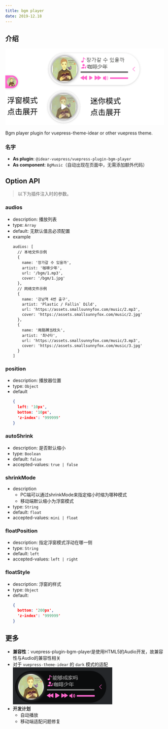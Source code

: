 ```yaml
---
title: bgm player
date: 2019-12.18
---
```


## 介绍

![demo.png](./images/bgm.png)

Bgm player plugin for vuepress-theme-idear or other vuepress theme.  

### 名字

- **As plugin**: `@idear-vuepress/vuepress-plugin-bgm-player`
- **As component**: `BgMusic`（自动出现在页面中，无需添加额外代码）

## Option API

> 以下为插件注入时的参数。

### audios

- description: 播放列表
- type: `Array`
- default: 无默认值且必须配置
- example
  ```
  audios: [
    // 本地文件示例
    {
      name: '장가갈 수 있을까',
      artist: '咖啡少年',
      url: '/bgm/1.mp3',
      cover: '/bgm/1.jpg'
    },
    // 网络文件示例
    {
      name: '강남역 4번 출구',
      artist: 'Plastic / Fallin` Dild',
      url: 'https://assets.smallsunnyfox.com/music/2.mp3',
      cover: 'https://assets.smallsunnyfox.com/music/2.jpg'
    },
    {
      name: '用胳膊当枕头',
      artist: '최낙타',
      url: 'https://assets.smallsunnyfox.com/music/3.mp3',
      cover: 'https://assets.smallsunnyfox.com/music/3.jpg'
    }
  ]  
  ```

### position

- description: 播放器位置
- type: `Object`
- default
  ``` json
  { 
    left: '10px',
    bottom: '10px',
    'z-index': '999999'
  }
  ```

### autoShrink

- description: 是否默认缩小
- type: `Boolean`
- default: `false`
- accepted-values: `true | false`


### shrinkMode

- description
  - PC端可以通过shrinkMode来指定缩小时缩为哪种模式
  - 移动端默认缩小为浮窗模式
- type: `String`
- default: `float`
- accepted-values: `mini | float`

### floatPosition

- description: 指定浮窗模式浮动在哪一侧
- type: `String`
- default: `left`
- accepted-values: `left | right`

### floatStyle

- description: 浮窗的样式
- type: `Object`
- default:
  ```json
  { 
    bottom: '200px',
    'z-index': '999999'
  }
  ```

## 更多

- **兼容性**：vuepress-plugin-bgm-player是使用HTML5的Audio开发，故兼容性与Audio的兼容性相关
- 对于 `vuepress-theme-idear` 的 `dark` 模式的适配  
  ![dark.png](./images/darkBgm.png)
- **开发计划**
  - 自动播放
  - 移动端适配问题修复
